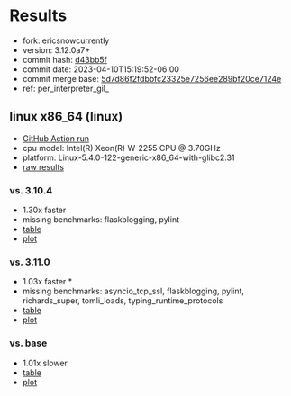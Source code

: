 # Results

- fork: ericsnowcurrently
- version: 3.12.0a7+
- commit hash: [d43bb5f](https://github.com/ericsnowcurrently/cpython/commit/d43bb5f)
- commit date: 2023-04-10T15:19:52-06:00
- commit merge base: [5d7d86f2fdbbfc23325e7256ee289bf20ce7124e](https://github.com/ericsnowcurrently/cpython/commit/5d7d86f2fdbbfc23325e7256ee289bf20ce7124e)
- ref: per_interpreter_gil_

## linux x86_64 (linux)

- [GitHub Action run](https://github.com/faster-cpython/benchmarking/actions/runs/4669710692)
- cpu model: Intel(R) Xeon(R) W-2255 CPU @ 3.70GHz
- platform: Linux-5.4.0-122-generic-x86_64-with-glibc2.31
- [raw results](bm-20230410-linux-x86_64-ericsnowcurrently-per_interpreter_gil_-3.12.0a7%2B-d43bb5f.json)

### vs. 3.10.4

- 1.30x faster
- missing benchmarks: flaskblogging, pylint
- [table](bm-20230410-linux-x86_64-ericsnowcurrently-per_interpreter_gil_-3.12.0a7%2B-d43bb5f-vs-3.10.4.md)
- [plot](bm-20230410-linux-x86_64-ericsnowcurrently-per_interpreter_gil_-3.12.0a7%2B-d43bb5f-vs-3.10.4.png)

### vs. 3.11.0

- 1.03x faster \*
- missing benchmarks: asyncio_tcp_ssl, flaskblogging, pylint, richards_super, tomli_loads, typing_runtime_protocols
- [table](bm-20230410-linux-x86_64-ericsnowcurrently-per_interpreter_gil_-3.12.0a7%2B-d43bb5f-vs-3.11.0.md)
- [plot](bm-20230410-linux-x86_64-ericsnowcurrently-per_interpreter_gil_-3.12.0a7%2B-d43bb5f-vs-3.11.0.png)

### vs. base

- 1.01x slower
- [table](bm-20230410-linux-x86_64-ericsnowcurrently-per_interpreter_gil_-3.12.0a7%2B-d43bb5f-vs-base.md)
- [plot](bm-20230410-linux-x86_64-ericsnowcurrently-per_interpreter_gil_-3.12.0a7%2B-d43bb5f-vs-base.png)

